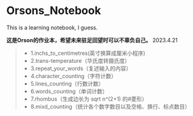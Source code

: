# Orsons_Notebook
This is a learning notebook, I guess.

**这是Orson的作业本，希望未来驻足回望时可以不辜负自己。**
2023.4.21

>+ 1.inchs_to_centimetres(英寸换算成厘米小程序)
>+ 2.trans-temperature（华氏度转摄氏度）
>+ 3.repeat_your_words（复述输入的内容）
>+ 4.character_counting（字符计数）
>+ 5.lines_counting（行数计数）
>+ 6.words_counting（单词计数）
>+ 7.rhombus（生成边长为 sqrt n^(2+1) 的#菱形）
>+ 8.mixd_counting（统计各个数字数目以及空格、换行、标点数目）
